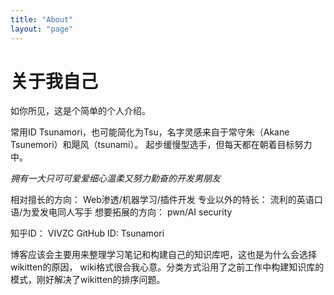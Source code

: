 ```yaml
---
title: "About"
layout: "page"
---
```


# 关于我自己

如你所见，这是个简单的个人介绍。

常用ID Tsunamori，也可能简化为Tsu，名字灵感来自于常守朱（Akane Tsunemori）和飓风（tsunami）。
起步缓慢型选手，但每天都在朝着目标努力中。

*拥有一大只可可爱爱细心温柔又努力勤奋的开发男朋友*

相对擅长的方向： Web渗透/机器学习/插件开发
专业以外的特长： 流利的英语口语/为爱发电同人写手
想要拓展的方向： pwn/AI security

知乎ID： VIVZC
GitHub ID: Tsunamori

博客应该会主要用来整理学习笔记和构建自己的知识库吧，这也是为什么会选择wikitten的原因， wiki格式很合我心意。分类方式沿用了之前工作中构建知识库的模式，刚好解决了wikitten的排序问题。
